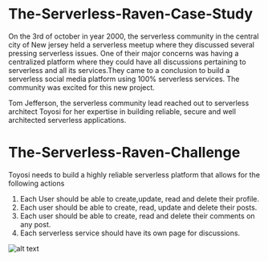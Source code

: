 # The-Serverless-Raven-Case-Study
On the 3rd of october in year 2000, the serverless community in the central city of New jersey held a serverless meetup where they discussed several pressing serverless issues.
One of their major concerns was having a centralized platform where they could have all discussions pertaining to serverless and all its services.They came to a conclusion to build a serverless social media platform using 100% serverless services. The community was excited for this new project.

Tom Jefferson, the serverless community lead reached out to serverless architect Toyosi for her expertise in building reliable, secure and well architected serverless applications.

# The-Serverless-Raven-Challenge
Toyosi needs to build a highly reliable serverless platform that allows for the following actions
1. Each User should be able to create,update, read and delete their profile.
2. Each user should be able to create, read, update and delete their posts.
3. Each user should be able to create, read and delete their comments on any post.
4. Each serverless service should have its own page for discussions.

![alt text](https://github.com/blacktechiegirl/The-Serverless-Raven-Case-Study/blob/main/assets/serverless-raven.png)
